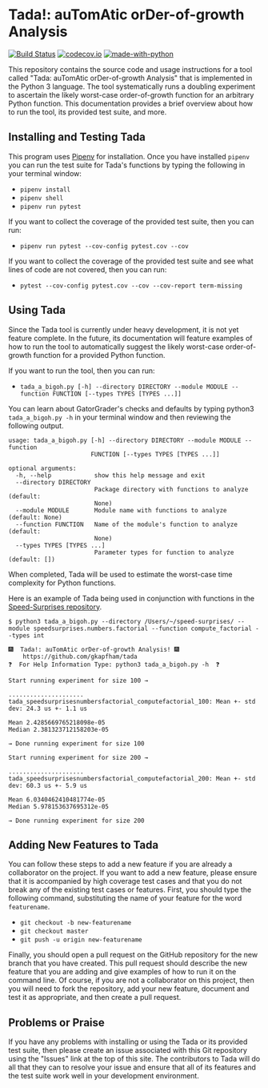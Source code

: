 # Tada!: auTomAtic orDer-of-growth Analysis

[![Build Status](https://api.travis-ci.org/gkapfham/tada.svg?branch=master)](https://travis-ci.org/gkapfham/tada) [![codecov.io](http://codecov.io/github/gkapfham/tada/coverage.svg?branch=master)](http://codecov.io/github/gkapfham/tada?branch=master) [![made-with-python](https://img.shields.io/badge/Made%20with-Python-orange.svg)](https://www.python.org/)

This repository contains the source code and usage instructions for a tool
called "Tada: auTomAtic orDer-of-growth Analysis" that is implemented in the
Python 3 language. The tool systematically runs a doubling experiment to
ascertain the likely worst-case order-of-growth function for an arbitrary Python
function. This documentation provides a brief overview about how to run the tool, its provided test suite, and more.

## Installing and Testing Tada

This program uses [Pipenv](https://github.com/pypa/pipenv) for installation.
Once you have installed `pipenv` you can run the test suite for Tada's functions
by typing the following in your terminal window:

- `pipenv install`
- `pipenv shell`
- `pipenv run pytest`

If you want to collect the coverage of the provided test suite, then you can
run:

- `pipenv run pytest --cov-config pytest.cov --cov`

If you want to collect the coverage of the provided test suite and see what
lines of code are not covered, then you can run:

- `pytest --cov-config pytest.cov --cov --cov-report term-missing`

## Using Tada

Since the Tada tool is currently under heavy development, it is not yet feature
complete. In the future, its documentation will feature examples of how to run
the tool to automatically suggest the likely worst-case order-of-growth function
for a provided Python function.

If you want to run the tool, then you can run:

- `tada_a_bigoh.py [-h] --directory DIRECTORY --module MODULE --function FUNCTION [--types TYPES [TYPES ...]]`

You can learn about GatorGrader's checks and defaults by typing python3
`tada_a_bigoh.py -h` in your terminal window and then reviewing the following
output.

```
usage: tada_a_bigoh.py [-h] --directory DIRECTORY --module MODULE --function
                       FUNCTION [--types TYPES [TYPES ...]]

optional arguments:
  -h, --help            show this help message and exit
  --directory DIRECTORY
                        Package directory with functions to analyze (default:
                        None)
  --module MODULE       Module name with functions to analyze (default: None)
  --function FUNCTION   Name of the module's function to analyze (default:
                        None)
  --types TYPES [TYPES ...]
                        Parameter types for function to analyze (default: [])
```

When completed, Tada will be used to estimate the worst-case time complexity for
Python functions.

Here is an example of Tada being used in conjunction with functions in the
[Speed-Surprises repository](https://github.com/gkapfham/speed-surprises).

```
$ python3 tada_a_bigoh.py --directory /Users/~/speed-surprises/ --module speedsurprises.numbers.factorial --function compute_factorial --types int

🎆  Tada!: auTomAtic orDer-of-growth Analysis! 🎆
    https://github.com/gkapfham/tada
❓  For Help Information Type: python3 tada_a_bigoh.py -h  ❓

Start running experiment for size 100 →

.....................
tada_speedsurprisesnumbersfactorial_computefactorial_100: Mean +- std dev: 24.3 us +- 1.1 us

Mean 2.4285669765218098e-05
Median 2.381323712158203e-05

→ Done running experiment for size 100

Start running experiment for size 200 →

.....................
tada_speedsurprisesnumbersfactorial_computefactorial_200: Mean +- std dev: 60.3 us +- 5.9 us

Mean 6.0340462410481774e-05
Median 5.978153637695312e-05

→ Done running experiment for size 200
```

## Adding New Features to Tada

You can follow these steps to add a new feature if you are already a
collaborator on the project. If you want to add a new feature, please ensure
that it is accompanied by high coverage test cases and that you do not break any
of the existing test cases or features. First, you should type the following
command, substituting the name of your feature for the word `featurename`.

- `git checkout -b new-featurename`
- `git checkout master`
- `git push -u origin new-featurename`

Finally, you should open a pull request on the GitHub repository for the new
branch that you have created. This pull request should describe the new feature
that you are adding and give examples of how to run it on the command line. Of
course, if you are not a collaborator on this project, then you will need to
fork the repository, add your new feature, document and test it as appropriate,
and then create a pull request.

## Problems or Praise

If you have any problems with installing or using the Tada or its provided test
suite, then please create an issue associated with this Git repository using the
"Issues" link at the top of this site. The contributors to Tada will do all that
they can to resolve your issue and ensure that all of its features and the test
suite work well in your development environment.
